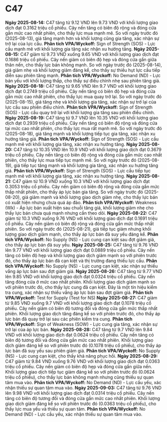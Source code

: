 # C47

**Ngày 2025-08-14:** C47 tăng từ 9.12 VND lên 9.73 VND với khối lượng giao dịch đạt 0.3162 triệu cổ phiếu. Cây nến tăng có biên độ rộng và đóng cửa gần mức cao nhất phiên, cho thấy lực mua mạnh mẽ. So với ngày trước đó (2025-08-13), giá tăng mạnh hơn và khối lượng cũng gia tăng, xác nhận sự trở lại của lực cầu. **Phân tích VPA/Wyckoff:** Sign of Strength (SOS) - Lực cầu mạnh mẽ với khối lượng gia tăng xác nhận xu hướng tăng.
**Ngày 2025-08-15:** C47 giảm từ 9.73 VND xuống 9.65 VND với khối lượng giao dịch đạt 0.1686 triệu cổ phiếu. Cây nến giảm có biên độ hẹp và đóng cửa gần giữa thân nến, cho thấy lực bán không mạnh. So với ngày trước đó (2025-08-14), giá giảm nhẹ và khối lượng giảm đáng kể, cho thấy sự thiếu hụt lực cầu tiếp diễn sau phiên tăng mạnh. **Phân tích VPA/Wyckoff:** No Demand (ND) - Lực bán yếu với khối lượng thấp, cho thấy sự điều chỉnh nhẹ sau phiên tăng giá.
**Ngày 2025-08-18:** C47 tăng từ 9.65 VND lên 9.7 VND với khối lượng giao dịch đạt 0.2749 triệu cổ phiếu. Cây nến tăng có biên độ hẹp và đóng cửa gần mức cao nhất phiên, cho thấy lực mua quay trở lại. So với ngày trước đó (2025-08-15), giá tăng nhẹ và khối lượng gia tăng, xác nhận sự trở lại của lực cầu sau phiên điều chỉnh. **Phân tích VPA/Wyckoff:** Sign of Strength (SOS) - Lực cầu quay trở lại với khối lượng gia tăng sau phiên điều chỉnh.
**Ngày 2025-08-19:** C47 tăng từ 9.7 VND lên 10.35 VND với khối lượng giao dịch đạt 0.2939 triệu cổ phiếu. Cây nến tăng có biên độ rộng và đóng cửa tại mức cao nhất phiên, cho thấy lực mua rất mạnh mẽ. So với ngày trước đó (2025-08-18), giá tăng mạnh và khối lượng tiếp tục gia tăng, xác nhận xu hướng tăng giá. **Phân tích VPA/Wyckoff:** Sign of Strength (SOS) - Lực cầu mạnh mẽ với khối lượng gia tăng, xác nhận xu hướng tăng.
**Ngày 2025-08-20:** C47 tăng từ 10.35 VND lên 10.9 VND với khối lượng giao dịch đạt 0.3679 triệu cổ phiếu. Cây nến tăng có biên độ rộng và đóng cửa gần mức cao nhất phiên, cho thấy lực mua tiếp tục mạnh mẽ. So với ngày trước đó (2025-08-19), giá tiếp tục tăng mạnh và khối lượng gia tăng, xác nhận xu hướng tăng giá. **Phân tích VPA/Wyckoff:** Sign of Strength (SOS) - Lực cầu tiếp tục mạnh mẽ với khối lượng gia tăng, xác nhận xu hướng tăng.
**Ngày 2025-08-21:** C47 giảm từ 10.9 VND xuống 10.3 VND với khối lượng giao dịch đạt 0.3053 triệu cổ phiếu. Cây nến giảm có biên độ rộng và đóng cửa gần mức thấp nhất phiên, cho thấy áp lực bán gia tăng. So với ngày trước đó (2025-08-20), giá giảm mạnh và khối lượng giao dịch giảm nhẹ, cho thấy lực bán có xuất hiện nhưng chưa quá áp đảo. **Phân tích VPA/Wyckoff:** Weakness (Wk) - Áp lực bán xuất hiện sau chuỗi tăng giá, khối lượng giảm nhẹ cho thấy lực bán chưa quá mạnh nhưng cần theo dõi.
**Ngày 2025-08-22:** C47 giảm từ 10.3 VND xuống 9.76 VND với khối lượng giao dịch đạt 0.1691 triệu cổ phiếu. Cây nến giảm có biên độ rộng và đóng cửa gần mức thấp nhất phiên. So với ngày trước đó (2025-08-21), giá tiếp tục giảm nhưng khối lượng giao dịch giảm mạnh, cho thấy áp lực bán đã suy yếu đáng kể. **Phân tích VPA/Wyckoff:** No Supply (NS) - Lực cung cạn kiệt sau đợt giảm giá, cho thấy áp lực bán đã suy yếu.
**Ngày 2025-08-25:** C47 tăng từ 9.76 VND lên 9.77 VND với khối lượng giao dịch đạt 0.0889 triệu cổ phiếu. Cây nến tăng có biên độ hẹp và khối lượng giao dịch giảm mạnh so với phiên trước đó, cho thấy áp lực bán đã cạn kiệt và thị trường đang thiếu lực cầu. **Phân tích VPA/Wyckoff:** No Supply (NS) - Lực cung cạn kiệt, xác nhận sự thiếu vắng áp lực bán sau đợt giảm giá.
**Ngày 2025-08-26:** C47 tăng từ 9.77 VND lên 9.85 VND với khối lượng giao dịch đạt 0.0324 triệu cổ phiếu. Cây nến tăng đóng cửa ở mức cao nhất phiên. Khối lượng giao dịch giảm mạnh so với phiên trước đó, cho thấy lực cung đã cạn kiệt. Đây là một tín hiệu kiểm tra cung, xác nhận sự thiếu vắng áp lực bán sau đợt giảm giá. **Phân tích VPA/Wyckoff:** Test for Supply (Test for NS)
**Ngày 2025-08-27:** C47 giảm từ 9.85 VND xuống 9.7 VND với khối lượng giao dịch đạt 0.1078 triệu cổ phiếu. Cây nến giảm có biên độ tương đối và đóng cửa gần mức thấp nhất phiên. Khối lượng giao dịch tăng đáng kể so với phiên trước đó, cho thấy áp lực bán đã quay trở lại sau các phiên kiểm tra cung. **Phân tích VPA/Wyckoff:** Sign of Weakness (SOW) - Lực cung gia tăng, xác nhận sự trở lại của áp lực bán.
**Ngày 2025-08-28:** C47 tăng từ 9.7 VND lên 9.84 VND với khối lượng giao dịch đạt 0.0624 triệu cổ phiếu. Cây nến tăng có biên độ tương đối và đóng cửa gần mức cao nhất phiên. Khối lượng giao dịch giảm đáng kể so với phiên trước đó (0.1078 triệu cổ phiếu), cho thấy áp lực bán đã suy yếu sau phiên giảm giá. **Phân tích VPA/Wyckoff:** No Supply (NS) - Lực cung cạn kiệt, cho thấy khả năng phục hồi.
**Ngày 2025-08-29:** C47 giảm từ 9.84 VND xuống 9.76 VND với khối lượng giao dịch đạt 0.0363 triệu cổ phiếu. Cây nến giảm có biên độ hẹp và đóng cửa gần giữa nến. Khối lượng giao dịch tiếp tục giảm đáng kể so với phiên trước đó (0.0624 triệu cổ phiếu), cho thấy lực bán không mạnh nhưng cũng thiếu sự quan tâm mua vào. **Phân tích VPA/Wyckoff:** No Demand (ND) - Lực cầu yếu, xác nhận thiếu sự quan tâm mua vào.
**Ngày 2025-09-03:** C47 tăng từ 9.76 VND lên 9.98 VND với khối lượng giao dịch đạt 0.0314 triệu cổ phiếu. Cây nến tăng có biên độ tương đối và đóng cửa gần mức cao nhất phiên. Khối lượng giao dịch giảm đáng kể so với phiên trước đó (0.0363 triệu cổ phiếu), cho thấy lực mua yếu và thiếu sự quan tâm. **Phân tích VPA/Wyckoff:** No Demand (ND) - Lực cầu yếu, xác nhận thiếu sự quan tâm mua vào.
